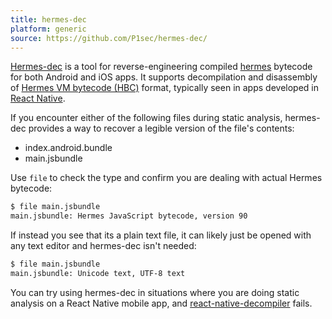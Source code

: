 ```yaml
---
title: hermes-dec
platform: generic
source: https://github.com/P1sec/hermes-dec/
---
```


[Hermes-dec](https://github.com/P1sec/hermes-dec/) is a tool for reverse-engineering compiled [hermes](https://reactnative.dev/docs/hermes) bytecode for both Android and iOS apps. It supports decompilation and disassembly of [Hermes VM bytecode (HBC)](https://lucasbaizer2.github.io/hasmer/hasm/instruction-docs/hbc86.html) format, typically seen in apps developed in [React Native](https://reactnative.dev/).

If you encounter either of the following files during static analysis, hermes-dec provides a way to recover a legible version of the file's contents:

- index.android.bundle
- main.jsbundle

Use `file` to check the type and confirm you are dealing with actual Hermes bytecode:

```bash
$ file main.jsbundle
main.jsbundle: Hermes JavaScript bytecode, version 90
```
If instead you see that its a plain text file, it can likely just be opened with any text editor and hermes-dec isn't needed:

```bash
$ file main.jsbundle
main.jsbundle: Unicode text, UTF-8 text
```

You can try using hermes-dec in situations where you are doing static analysis on a React Native mobile app, and [react-native-decompiler](https://github.com/numandev1/react-native-decompiler) fails.


